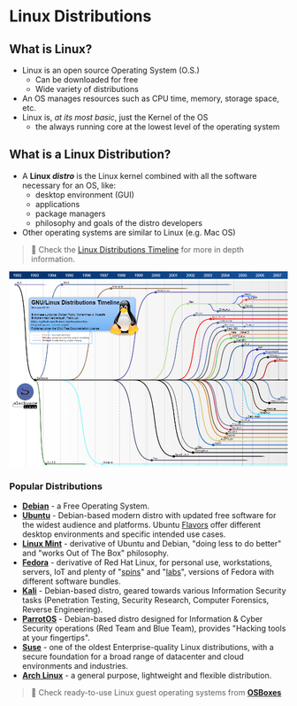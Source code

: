 # Linux Distributions

## What is Linux?

- Linux is an open source Operating System (O.S.)
  - Can be downloaded for free
  - Wide variety of distributions
- An OS manages resources such as CPU time, memory, storage space, etc.
- Linux is, *at its most basic*, just the Kernel of the OS
  - the always running core at the lowest level of the operating system

## What is a Linux Distribution?

- A **Linux *distro*** is the Linux kernel combined with all the software necessary for an OS, like:
  - desktop environment (GUI)
  - applications
  - package managers
  - philosophy and goals of the distro developers
- Other operating systems are similar to Linux (e.g. Mac OS)

> 📌 Check the [Linux Distributions Timeline](https://upload.wikimedia.org/wikipedia/commons/1/1b/Linux_Distribution_Timeline.svg) for more in depth information.

![GNU/Linux Distributions Timeline | © Andreas Lundqvist, Donjan Rodic, Mohammed A. Mustafa | © Muhammad Herdiansyah, Fabio Loli](.gitbook/assets/image-20220724200352501.png)

### Popular Distributions

- **[Debian](https://www.debian.org/)** - a Free Operating System.
- **[Ubuntu](https://ubuntu.com/)** - Debian-based modern distro with updated free software for the widest audience and platforms. Ubuntu [Flavors](https://ubuntu.com/desktop/flavours) offer different desktop environments and specific intended use cases.
- **[Linux Mint](https://linuxmint.com/)** - derivative of Ubuntu and Debian, "doing less to do better" and "works Out of The Box" philosophy.
- [**Fedora**](https://getfedora.org/) - derivative of Red Hat Linux, for personal use, workstations, servers, IoT and plenty of "[spins](https://spins.fedoraproject.org/)" and "[labs](https://labs.fedoraproject.org/)", versions of Fedora with different software bundles.
- [**Kali**](https://www.kali.org/) - Debian-based distro, geared towards various Information Security tasks (Penetration Testing, Security Research, Computer Forensics, Reverse Engineering).
- [**ParrotOS**](https://www.parrotsec.org/) - Debian-based distro designed for Information & Cyber Security operations (Red Team and Blue Team), provides "Hacking tools at your fingertips".
- [**Suse**](https://www.suse.com/) - one of the oldest Enterprise-quality Linux distributions, with a secure foundation for a broad range of datacenter and cloud environments and industries.
- **[Arch Linux](https://archlinux.org/)** - a general purpose, lightweight and flexible distribution.

> 📌 Check ready-to-use Linux guest operating systems from [**OSBoxes**](https://www.osboxes.org/)

